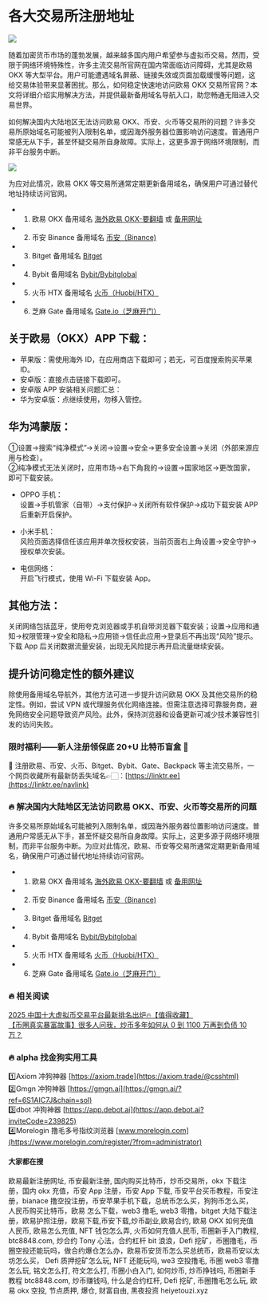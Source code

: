 # 各大交易所注册地址

[![](https://307e939.webp.li/20250622115518241.png)](https://btc8848.com/top-10-exchanges)

随着加密货币市场的蓬勃发展，越来越多国内用户希望参与虚拟币交易。然而，受限于网络环境特殊性，许多主流交易所官网在国内常面临访问障碍，尤其是欧易 OKX 等大型平台。用户可能遭遇域名屏蔽、链接失效或页面加载缓慢等问题，这给交易体验带来显著困扰。那么，如何稳定快速地访问欧易 OKX 交易所官网？本文将详细介绍实用解决方法，并提供最新备用域名导航入口，助您畅通无阻进入交易世界。

如何解决国内大陆地区无法访问欧易 OKX、币安、火币等交易所的问题？许多交易所原始域名可能被列入限制名单，或因海外服务器位置影响访问速度。普通用户常感无从下手，甚至怀疑交易所自身故障。实际上，这更多源于网络环境限制，而非平台服务中断。

[![](https://307e939.webp.li/Goc_csmWgAEyPYj.jpeg)](https://btc8848.com/top-10-exchanges)

为应对此情况，欧易 OKX 等交易所通常定期更新备用域名，确保用户可通过替代地址持续访问官网。

- 1. 欧易 OKX 备用域名 [海外欧易 OKX-要翻墙](https://www.okx.com/join/74873351) 或 [备用网址](https://www.chouyi.kim/zh-hans/join/74873351)  
- 2. 币安 Binance 备用域名 [币安（Binance)](https://accounts.binance.com/zh-CN/register?ref=36457687)  
- 3. Bitget 备用域名 [Bitget](https://www.bitget.com/zh-CN/referral/register?from=referral&clacCode=VRNEYUTR)  
- 4. Bybit 备用域名 [Bybit/Bybitglobal](https://www.bybitglobal.com/zh-MY/invite/?ref=VMKORMM)  
- 5. 火币 HTX 备用域名 [火币（Huobi/HTX）](https://www.htx.com/invite/zh-cn/1f?invite_code=whf45223)  
- 6. 芝麻 Gate 备用域名 [Gate.io（芝麻开门）](https://www.gate.io/zh/signup?ref_type=103&ref=A1ERAQ)  

## 关于欧易（OKX）APP 下载：
- 苹果版：需使用海外 ID，在应用商店下载即可；若无，可百度搜索购买苹果 ID。  
- 安卓版：直接点击链接下载即可。  
- 安卓版 APP 安装相关问题汇总：  
- 华为安卓版：点继续使用，勿移入管控。  

## 华为鸿蒙版：
①设置→搜索“纯净模式”→关闭→设置→安全→更多安全设置→关闭（外部来源应用与检查）。  
②纯净模式无法关闭时，应用市场→右下角我的→设置→国家地区→更改国家，即可下载安装。  

- OPPO 手机：  
设置→手机管家（自带）→支付保护→关闭所有软件保护→成功下载安装 APP 后重新开启保护。  
- 小米手机：  
风险页面选择信任该应用并单次授权安装，当前页面右上角设置→安全守护→授权单次安装。  

- 电信网络：  
开启飞行模式，使用 Wi-Fi 下载安装 App。  

## 其他方法：
关闭网络包括蓝牙，使用夸克浏览器或手机自带浏览器下载安装；设置→应用和通知→权限管理→安全和隐私→应用锁→信任此应用→登录后不再出现“风险”提示。下载 App 后关闭数据流量安装，出现无风险提示再开启流量继续安装。  

## 提升访问稳定性的额外建议
除使用备用域名导航外，其他方法可进一步提升访问欧易 OKX 及其他交易所的稳定性。例如，尝试 VPN 或代理服务优化网络连接。但需注意选择可靠服务商，避免网络安全问题导致资产风险。此外，保持浏览器和设备更新可减少技术兼容性引发的访问失败。  

### 限时福利——新人注册领保底 20+U 比特币盲盒 🎁  
🎁 注册欧易、币安、火币、Bitget、Bybit、Gate、Backpack 等主流交易所，一个网页收藏所有最新防丢失域名👉🏻：[https://linktr.ee](https://linktr.ee/navlink)  

### 🔥 解决国内大陆地区无法访问欧易 OKX、币安、火币等交易所的问题  
许多交易所原始域名可能被列入限制名单，或因海外服务器位置影响访问速度。普通用户常感无从下手，甚至怀疑交易所自身故障。实际上，这更多源于网络环境限制，而非平台服务中断。为应对此情况，欧易、币安等交易所通常定期更新备用域名，确保用户可通过替代地址持续访问官网。  

- 1. 欧易 OKX 备用域名 [海外欧易 OKX-要翻墙](https://www.okx.com/join/74873351) 或 [备用网址](https://www.chouyi.kim/zh-hans/join/74873351)  
- 2. 币安 Binance 备用域名 [币安（Binance)](https://accounts.binance.com/zh-CN/register?ref=36457687)  
- 3. Bitget 备用域名 [Bitget](https://www.bitget.com/zh-CN/referral/register?from=referral&clacCode=VRNEYUTR)  
- 4. Bybit 备用域名 [Bybit/Bybitglobal](https://www.bybitglobal.com/zh-MY/invite/?ref=VMKORMM)  
- 5. 火币 HTX 备用域名 [火币（Huobi/HTX）](https://www.htx.com/invite/zh-cn/1f?invite_code=whf45223)  
- 6. 芝麻 Gate 备用域名 [Gate.io（芝麻开门）](https://www.gate.io/zh/signup?ref_type=103&ref=A1ERAQ)  

### 🔥 相关阅读  
[2025 中国十大虚拟币交易平台最新排名出炉🔥【值得收藏】](https://btc8848.com/top-10-exchanges/)  
[【币圈真实暴富故事】很多人问我，炒币多年如何从 0 到 1100 万再到负债 10 万？](https://heiyetouzi.xyz/biquanstory001/)  

### 🔥 alpha 找金狗实用工具  
1️⃣Axiom 冲狗神器 [https://axiom.trade](https://axiom.trade/@csshtml)  
2️⃣Gmgn 冲狗神器 [https://gmgn.ai](https://gmgn.ai/?ref=6S1AIC7J&chain=sol)  
3️⃣dbot 冲狗神器 [https://app.debot.ai](https://app.debot.ai?inviteCode=239825)  
4️⃣Morelogin 撸毛多号指纹浏览器 [www.morelogin.com](https://www.morelogin.com/register/?from=administrator)  

#### 大家都在搜  
欧易最新注册网址, 币安最新注册, 国内购买比特币，炒币交易所，okx 下载注册，国内 okx 充值，币安 App 注册，币安 App 下载, 币安平台买币教程，币安注册，bianace 撸空投注册，币安苹果手机下载，总统币怎么买，狗狗币怎么买，人民币购买比特币，欧易 怎么下载，web3 撸毛, web3 零撸，bitget 大陆下载注册，欧易护照注册，欧易下载,币安下载,炒币副业,欧易合约, 欧易 OKX 如何充值人民币, 欧易怎么充值, NFT 钱包怎么弄, 火币如何充值人民币, 币圈新手入门教程, btc8848.com, 炒合约 Tony 心法，合约杠杆 bit 浪浪，Defi 挖矿，币圈撸毛，币圈空投还能玩吗，做合约爆仓怎么办，欧易币安货币怎么买总统币，欧易币安以太坊怎么买， Defi 质押挖矿怎么玩, NFT 还能玩吗, we3 空投撸毛, 币圈 web3 零撸怎么玩, 铭文怎么打, 符文怎么打, 币圈小白入门, 如何炒币, 炒币挣钱吗, 币圈新手教程 btc8848.com, 炒币赚钱吗, 什么是合约杠杆, Defi 挖矿, 币圈撸毛怎么玩, 欧易 okx 空投, 节点质押, 爆仓, 财富自由, 黑夜投资 heiyetouzi.xyz